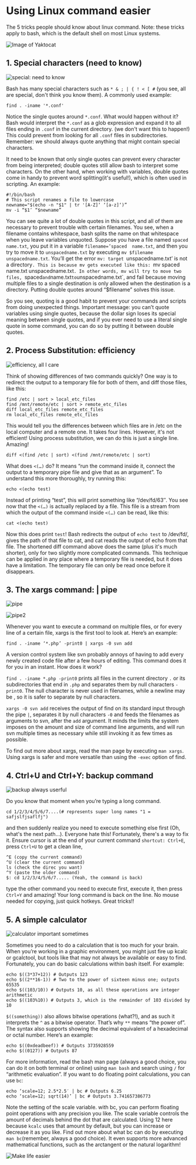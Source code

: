# Using Linux command easier

The 5 tricks people should know about linux command.
Note: these tricks apply to bash, which is the default shell on most Linux systems.

![Image of Yaktocat](https://octodex.github.com/images/yaktocat.png)




## 1. Special characters (need to know)

![special: need to know](http://blog.zeronana.info/katsuo/wp-content/uploads/2011/05/facebook_smileys.jpg)

Bash has many special characters such as `* & ; | { ! < [ #` (you see, all are special, don't think you know them). 
A commonly used example:

    find . -iname '*.conf'

Notice the single quotes around `*.conf`. What would happen without it? Bash would interpret the `*.conf` as a glob expression and expand it to all files ending in `.conf` in the current directory. (we don't want this to happen!) This could prevent from looking for all `.conf` files in subdirectories. Remember: we should always quote anything that 
might contain special characters.

It need to be known that only single quotes can prevent every character from being interpreted; double quotes still allow bash to interpret some characters. On the other hand, when working with variables, double quotes come in handy to prevent word splitting(it's useful!), which is often used in scripting. 
An example:

    #!/bin/bash
    # This script renames a file to lowercase
    newname="$(echo -n "$1" | tr '[A-Z]‘ ‘[a-z]‘)”
    mv -i “$1″ “$newname”

You can see quite a lot of double quotes in this script, and all of them are necessary to prevent trouble with certain 
filenames. You see, when a filename contains whitespace, bash splits the name on that whitespace when you leave 
variables unquoted. Suppose you have a file named `spaced name.txt`, you put it in a variable `filename=’spaced 
name.txt`, and then you try to move it to `unspacedname.txt` by executing `mv $filename unspacedname.txt`. You’ll get 
the error `mv: target `unspacedname.txt’ is not a directory`. This is because mv gets executed like this: `mv spaced 
name.txt unspacedname.txt`. In other words, mv will try to move two files, `spaced` and `name.txt` to `unspacedname.txt`, 
and fail because moving multiple files to a single destination is only allowed when the destination is a directory. 
Putting double quotes around “$filename” solves this issue.

So you see, quoting is a good habit to prevent your commands and scripts from doing unexpected things. Important message: you can’t quote variables using single quotes, because the dollar sign loses its special meaning between single quotes, and if you ever need to use a literal single quote in some command, you can do so by putting it between double quotes. 





## 2. Process Substitution: efficiency

![efficiency, all I care](http://1funny.com/wp-content/uploads/2009/07/efficient-truck-transport.jpg)

Think of showing differences of two commands quickly? One way is to redirect the output to a temporary file 
for both of them, and diff those files, like this:

    find /etc | sort > local_etc_files
    find /mnt/remote/etc | sort > remote_etc_files
    diff local_etc_files remote_etc_files
    rm local_etc_files remote_etc_files

This would tell you the differences between which files are in /etc on the local computer and a remote one. It takes
four lines.  However, it's not efficient! Using process substitution, we can do this is just a single line. Amazing!

    diff <(find /etc | sort) <(find /mnt/remote/etc | sort)

What does `<(…)` do? It means “run the command inside it, connect the output to a temporary pipe file and give
that as an argument”. To understand this more thoroughly, try running this:

    echo <(echo test)

Instead of printing “test”, this will print something like “/dev/fd/63″. You see now that the `<(…)` is actually 
replaced by a file. This file is a stream from which the output of the command inside `<(…)` can be read, like this:

    cat <(echo test)

Now this does print `test`! Bash redirects the output of `echo test` to /dev/fd/<something>, gives the path of that
file to cat, and cat reads the output of echo from that file. The shortened diff command above does the same (plus it's 
much shorter), only for two slightly more complicated commands. This technique can be applied in any place where a 
temporary file is needed, but it does have a limitation. The temporary file can only be read once before it 
disappears. 




## 3. The xargs command: | pipe

![pipe](http://s2.quickmeme.com/img/22/22ef8cbb2e7a7f12e74e84410d45cc4472f53326606bfb04fc06a6a139ad2bba.jpg)

![pipe2](http://s2.quickmeme.com/img/3a/3a9d6b1156b541478db586f6b0b2843bd4da082a8f26b399e5b658ea8811b7f4.jpg)

Whenever you want to execute a command on multiple files, or for every line of a certain file, xargs is the first tool 
to look at. Here’s an example:

    find . -iname ‘*.php’ -print0 | xargs -0 svn add
A version control system like svn probably annoys of having to add every newly created code file after a few hours of editing. This command does it for you in an instant. How does it work?

`find . -iname *.php -print0` prints all files in the current directory `.` or its subdirectories that end in `.php` 
and separates them by null characters `-print0`. The null character is never used in filenames, while a newline may be
, so it is safer to separate by null characters.

`xargs -0 svn add` receives the output of find on its standard input through the pipe `|`, separates it by null 
characters `-0` and feeds the filenames as arguments to svn, after the `add` argument. It minds the limits the system 
imposes on the amount and size of command line arguments, and will run svn multiple times as necessary while still 
invoking it as few times as possible.

To find out more about xargs, read the man page by executing `man xargs`. Using xargs is safer and more versatile than 
using the `-exec` option of find. 




## 4. Ctrl+U and Ctrl+Y: backup command

![backup always userful](http://www.yoyoshare.com/wp-content/uploads/images/culture/80.jpg)

Do you know that moment when you’re typing a long command.

    cd 1/2/3/4/5/6/7....(# represents super long names "1 = safjslfjsaflfj") 
and then suddenly realize you need to execute something else 
first (Oh, what's the next path...). Everyone hate this! Fortunately, there's a way to fix it. Ensure cursor is at the end of your current command `shortcut: Ctrl+E`, press `Ctrl+U` to get a clean line,

    ^E (copy the current command)
    ^U (clear the current command)
    ls (check the direc you want)
    ^Y (paste the older command)
    $: cd 1/2/3/4/5/6/7..... (Yeah, the command is back)
type the other command you need to execute first, execute it, then press `Ctrl+Y` and amazing! Your long command is back on the line. No mouse needed for copying, just quick hotkeys.
Great tricks!!





## 5. A simple calculator

![calculator important sometimes](http://s8.postimg.org/i68lvk1b9/4840184_700b_v1.jpg)

Sometimes you need to do a calculation that is too much for your brain. When you’re working in a graphic environment, 
you might just fire up kcalc or gcalctool, but tools like that may not always be available or easy to find. Fortunately,
you can do basic calculations within bash itself. 
For example:

    echo $((3*37+12)) # Outputs 123
    echo $((2**16-1)) # Two to the power of sixteen minus one; outputs 65535
    echo $((103/10)) # Outputs 10, as all these operations are integer arithmetic
    echo $((103%10)) # Outputs 3, which is the remainder of 103 divided by 10

`$((something))` also allows bitwise operations (what?!), and as such it interprets the `^` as a bitwise 
operator. That’s why `**` means  “the power of”. The syntax also supports showing the decimal equivalent of a 
hexadecimal or octal number. 
Here’s an example:

    echo $((0xdeadbeef)) # Outputs 3735928559
    echo $((0127)) # Outputs 87

For more information, read the bash man page (always a good choice, you can do it on both terminal or online) using `man bash` and search using `/` for “arithmetic evaluation”. If you want to do floating point calculations, 
you can use `bc`:

    echo ‘scale=12; 2.5*2.5′ | bc # Outputs 6.25
    echo ‘scale=12; sqrt(14)’ | bc # Outputs 3.741657386773

Note the setting of the scale variable. with bc, you can perform floating point operations with any precision you like.
The scale variable controls the amount of decimals behind the dot that are calculated. Using 12 here because `kcalc` 
uses that amount by default, but you can increase or decrease it as you like. Find out more about what bc can do by 
executing `man bc`(remember, always a good choice). It even supports more advanced mathematical functions, such as the arctangent or the natural 
logarithm!

![Make life easier](http://www.chronic-illness.org/images/making_life_easier.jpg)


